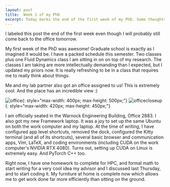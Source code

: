 ```yaml
---
layout: post
title:  Week 1 of my PhD
excerpt: Today marks the end of the first week of my PhD. Some thoughts.
---
```


I labeled this post the end of the first week even though I will probably still come back to the office tomorrow.

My first week of the PhD was awesome! Graduate school is exactly as I imagined it would be. I have a packed schedule this semester. Two classes plus one Fluid Dynamics class I am sitting in on on top of my research. The classes I am taking are more intellectually demanding than I expected, but I updated my priors now. It is really refreshing to be in a class that requires me to really think about things.

Me and my lab partner also got an office assigned to us! This is extremely cool. And the place has an incredible view :)

![office]({{site.baseurl}}/assets/img/office.png){: style="max-width: 400px; max-height: 500px;"}
![officecloseup]({{site.baseurl}}/assets/img/officecloseup.png){: style="max-width: 420px; max-height: 450px;"}

I am officially seated in the Warnock Engineering Building, Office 2883. I also got my new Framework laptop. It was a joy to set up the same Ubuntu on both the work computer and my laptop. At the time of writing, I have configured app level shortcuts, removed the dock, configured the Kitty terminal (and all of its shortcuts), several basic browser and communication apps, Vim, LaTeX, and coding environments (including CUDA on the work computer's NVIDIA RTX 4080). Turns out, setting up CUDA on Linux is extremely easy. And PyTorch C++ too.

Right now, I have one homework to complete for HPC, and formal math to start writing for a very cool idea my advisor and I discussed last Thursday, and to start coding it. My furniture at home is complete now which allows me to get work done far more efficiently than sitting on the ground.
